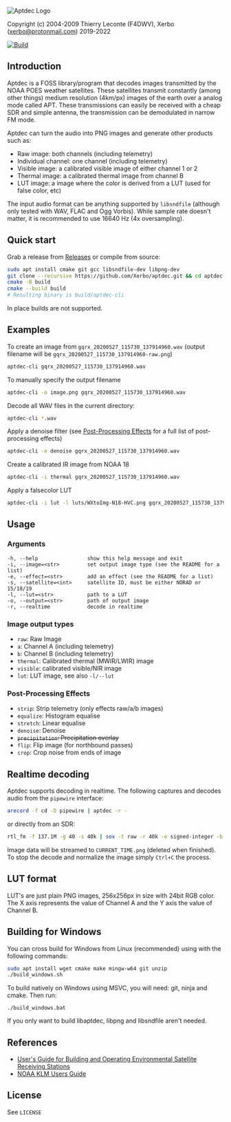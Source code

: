![Aptdec Logo](textlogo.png)

Copyright (c) 2004-2009 Thierry Leconte (F4DWV), Xerbo (xerbo@protonmail.com) 2019-2022

[![Build](https://github.com/Xerbo/aptdec/actions/workflows/build.yml/badge.svg?branch=master)](https://github.com/Xerbo/aptdec/actions/workflows/build.yml)

## Introduction

Aptdec is a FOSS library/program that decodes images transmitted by the NOAA POES weather satellites. These satellites transmit constantly (among other things) medium resolution (4km/px) images of the earth over a analog mode called APT.
These transmissions can easily be received with a cheap SDR and simple antenna, the transmission can be demodulated in narrow FM mode.

Aptdec can turn the audio into PNG images and generate other products such as:

 - Raw image: both channels (including telemetry)
 - Individual channel: one channel (including telemetry)
 - Visible image: a calibrated visible image of either channel 1 or 2
 - Thermal image: a calibrated thermal image from channel B
 - LUT image: a image where the color is derived from a LUT (used for false color, etc)

The input audio format can be anything supported by `libsndfile` (although only tested with WAV, FLAC and Ogg Vorbis). While sample rate doesn't matter, it is recommended to use 16640 Hz (4x oversampling).

## Quick start

Grab a release from [Releases](https://github.com/Xerbo/aptdec/releases) or compile from source:

```sh
sudo apt install cmake git gcc libsndfile-dev libpng-dev
git clone --recursive https://github.com/Xerbo/aptdec.git && cd aptdec
cmake -B build
cmake --build build
# Resulting binary is build/aptdec-cli
```

In place builds are not supported.

## Examples

To create an image from `gqrx_20200527_115730_137914960.wav` (output filename will be `gqrx_20200527_115730_137914960-raw.png`)
```sh
aptdec-cli gqrx_20200527_115730_137914960.wav
```

To manually specify the output filename
```sh
aptdec-cli -o image.png gqrx_20200527_115730_137914960.wav
```

Decode all WAV files in the current directory:
```sh
aptdec-cli *.wav
```

Apply a denoise filter (see [Post-Processing Effects](#post-processing-effects) for a full list of post-processing effects)
```sh
aptdec-cli -e denoise gqrx_20200527_115730_137914960.wav
```

Create a calibrated IR image from NOAA 18
```sh
aptdec-cli -i thermal gqrx_20200527_115730_137914960.wav
```

Apply a falsecolor LUT
```sh
aptdec-cli -i lut -l luts/WXtoImg-N18-HVC.png gqrx_20200527_115730_137914960.wav
```

## Usage

### Arguments

```
-h, --help                show this help message and exit
-i, --image=<str>         set output image type (see the README for a list)
-e, --effect=<str>        add an effect (see the README for a list)
-s, --satellite=<int>     satellite ID, must be either NORAD or 15/18/19
-l, --lut=<str>           path to a LUT
-o, --output=<str>        path of output image
-r, --realtime            decode in realtime
```

### Image output types

 - `raw`: Raw Image
 - `a`: Channel A (including telemetry)
 - `b`: Channel B (including telemetry)
 - `thermal`: Calibrated thermal (MWIR/LWIR) image
 - `visible`: calibrated visible/NIR image
 - `lut`: LUT image, see also `-l/--lut`

### Post-Processing Effects

 - `strip`: Strip telemetry (only effects raw/a/b images)
 - `equalize`: Histogram equalise
 - `stretch`: Linear equalise
 - `denoise`: Denoise
 - ~~`precipitation`: Precipitation overlay~~
 - `flip`: Flip image (for northbound passes)
 - `crop`: Crop noise from ends of image

## Realtime decoding

Aptdec supports decoding in realtime. The following captures and decodes audio from the `pipewire` interface:

```sh
arecord -f cd -D pipewire | aptdec -r -
```

or directly from an SDR:

```sh
rtl_fm -f 137.1M -g 40 -s 40k | sox -t raw -r 40k -e signed-integer -b 16 - -t wav - | aptdec -r -
```

Image data will be streamed to `CURRENT_TIME.png` (deleted when finished). To stop the decode and normalize the image simply `Ctrl+C` the process.

## LUT format

LUT's are just plain PNG images, 256x256px in size with 24bit RGB color. The X axis represents the value of Channel A and the Y axis the value of Channel B.

## Building for Windows

You can cross build for Windows from Linux (recommended) using with the following commands:
```sh
sudo apt install wget cmake make mingw-w64 git unzip
./build_windows.sh
```

To build natively on Windows using MSVC, you will need: git, ninja and cmake. Then run:
```
./build_windows.bat
```

If you only want to build libaptdec, libpng and libsndfile aren't needed.

## References

- [User's Guide for Building and Operating Environmental Satellite Receiving Stations](https://noaasis.noaa.gov/NOAASIS/pubs/Users_Guide-Building_Receive_Stations_March_2009.pdf)
- [NOAA KLM Users Guide](https://archive.org/details/noaa-klm-guide)

## License

See `LICENSE`
